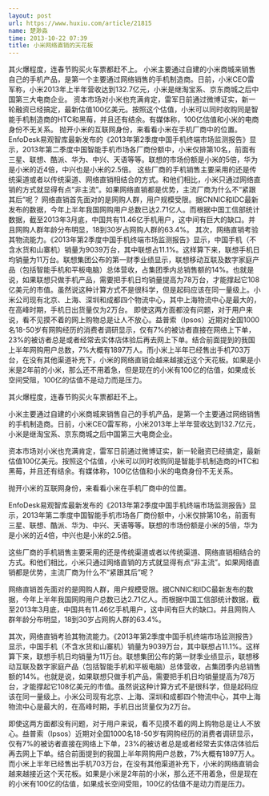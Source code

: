 ```yaml
---
layout: post
url: https://www.huxiu.com/article/21815
name: 楚渺淼
time: 2013-10-22 07:39
title: 小米网络直销的天花板
---
```

其火爆程度，连春节购买火车票都赶不上。 小米主要通过自建的小米商城来销售自己的手机产品，是第一个主要通过网络销售的手机制造商。日前，小米CEO雷军称，小米2013年上半年营收达到132.7亿元，小米是继淘宝系、京东商城之后中国第三大电商企业。 资本市场对小米也充满肯定，雷军日前通过微博证实，新一轮融资已经搞定，最新估值100亿美元。按照这个估值，小米可以同时收购同是智能手机制造商的HTC和黑莓，并且还有结余。有媒体称，100亿估值和小米的电商身份不无关系。 抛开小米的互联网身份，来看看小米在手机厂商中的位置。 EnfoDesk易观智库最新发布的《2013年第2季度中国手机终端市场监测报告》显示，2013年第二季度中国智能手机市场各厂商份额中，小米仅排第10名，前面有三星、联想、酷派、华为、中兴、天语等等。联想的市场份额是小米的5倍，华为是小米的近4倍，中兴也是小米的2.5倍。 这些厂商的手机销售主要采用的还是传统渠道或者以传统渠道、网络直销相结合的方式。和他们相比，小米只通过网络直销的方式就显得有点“非主流”。如果网络直销都是优势，主流厂商为什么不“紧跟其后”呢？ 网络直销首先面对的是网购人群，用户规模受限。据CNNIC和IDC最新发布的数据，今年上半年我国网购用户总数已达2.71亿人。而根据中国工信部统计数据，截至2013年3月底，中国共有11.46亿手机用户，这中间有巨大的缺口。并且网购人群年龄分布明显，18到30岁占网购人群的63.4%。 其次，网络直销考验其物流能力。《2013年第2季度中国手机终端市场监测报告》显示，中国手机（不含水货和山寨机）销量为9039万台，其中联想占11.1%。这样算下来，联想手机日均销量为11万台。联想集团公布的第一财季业绩显示，联想移动互联及数字家庭产品（包括智能手机和平板电脑）总体营收，占集团季内总销售额的14%。也就是说，如果联想只做手机产品，需要把手机日均销量提高为78万台，才能撑起它108亿美元的市值。虽然说这种计算方式不是很科学，但是起码应该在同一量级上。小米公司现有北京、上海、深圳和成都四个物流中心，其中上海物流中心是最大的，在高峰时期，手机日出货量仅为2万台。 即使这两方面都没有问题，对于用户来说，看不见摸不着的网上购物总是让人不放心。益普索（Ipsos）近期对全国1000名18-50岁有网购经历的消费者调研显示，仅有7%的被访者直接在网络上下单，23%的被访者总是或者经常去实体店体验后再去网上下单。结合前面提到的我国上半年网购用户总数，7%大概有1897万人。而小米上半年已经售出手机703万台，在没有其他渠道补充下，小米的网络直销会越来越接近这个天花板。如果是小米是2年前的小米，那么还不用着急，但是现在的小米有100亿的估值，如果成长空间受阻，100亿的估值不是动力而是压力。

其火爆程度，连春节购买火车票都赶不上。

小米主要通过自建的小米商城来销售自己的手机产品，是第一个主要通过网络销售的手机制造商。日前，小米CEO雷军称，小米2013年上半年营收达到132.7亿元，小米是继淘宝系、京东商城之后中国第三大电商企业。

资本市场对小米也充满肯定，雷军日前通过微博证实，新一轮融资已经搞定，最新估值100亿美元。按照这个估值，小米可以同时收购同是智能手机制造商的HTC和黑莓，并且还有结余。有媒体称，100亿估值和小米的电商身份不无关系。

抛开小米的互联网身份，来看看小米在手机厂商中的位置。

EnfoDesk易观智库最新发布的《2013年第2季度中国手机终端市场监测报告》显示，2013年第二季度中国智能手机市场各厂商份额中，小米仅排第10名，前面有三星、联想、酷派、华为、中兴、天语等等。联想的市场份额是小米的5倍，华为是小米的近4倍，中兴也是小米的2.5倍。

这些厂商的手机销售主要采用的还是传统渠道或者以传统渠道、网络直销相结合的方式。和他们相比，小米只通过网络直销的方式就显得有点“非主流”。如果网络直销都是优势，主流厂商为什么不“紧跟其后”呢？

网络直销首先面对的是网购人群，用户规模受限。据CNNIC和IDC最新发布的数据，今年上半年我国网购用户总数已达2.71亿人。而根据中国工信部统计数据，截至2013年3月底，中国共有11.46亿手机用户，这中间有巨大的缺口。并且网购人群年龄分布明显，18到30岁占网购人群的63.4%。

其次，网络直销考验其物流能力。《2013年第2季度中国手机终端市场监测报告》显示，中国手机（不含水货和山寨机）销量为9039万台，其中联想占11.1%。这样算下来，联想手机日均销量为11万台。联想集团公布的第一财季业绩显示，联想移动互联及数字家庭产品（包括智能手机和平板电脑）总体营收，占集团季内总销售额的14%。也就是说，如果联想只做手机产品，需要把手机日均销量提高为78万台，才能撑起它108亿美元的市值。虽然说这种计算方式不是很科学，但是起码应该在同一量级上。小米公司现有北京、上海、深圳和成都四个物流中心，其中上海物流中心是最大的，在高峰时期，手机日出货量仅为2万台。

即使这两方面都没有问题，对于用户来说，看不见摸不着的网上购物总是让人不放心。益普索（Ipsos）近期对全国1000名18-50岁有网购经历的消费者调研显示，仅有7%的被访者直接在网络上下单，23%的被访者总是或者经常去实体店体验后再去网上下单。结合前面提到的我国上半年网购用户总数，7%大概有1897万人。而小米上半年已经售出手机703万台，在没有其他渠道补充下，小米的网络直销会越来越接近这个天花板。如果是小米是2年前的小米，那么还不用着急，但是现在的小米有100亿的估值，如果成长空间受阻，100亿的估值不是动力而是压力。

